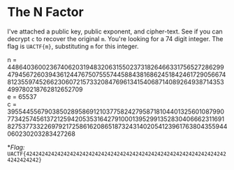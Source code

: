 
# The N Factor

I've attached a public key, public exponent, and cipher-text. See if you can decrypt `c` to recover the original `m`. You're looking for a 74 digit integer. The flag is `UACTF{m}`, substituting `m` for this integer.

n = 44864036002367406203194832063155023731826466331756527286299479456726039436124476750755574458843816862451842461729056674812355974526623060721573320847696134154068714089264938714353499780218762812652709 \
e = 65537 \
c = 39554455679038502895869121037758242795871810440132560108799077342574561372125942053531642791000139529913528304066623116918275377332269792172586162086518732431402054123961763804355944060230203283427268

**Flag:* `UACTF{42424242424242424242424242424242424242424242424242424242424242424242424242}`
